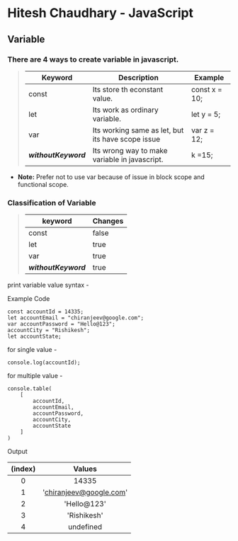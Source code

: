 # Hitesh Chaudhary - JavaScript

## Variable

### There are 4 ways to create variable in javascript.

> | Keyword | Description | Example |
> | --- | --- | --- |
> | const | Its store th econstant value. |  const x = 10; |
> | let | Its work as ordinary variable. | let y = 5; |
> | var | Its working same as let, but its have scope issue | var z = 12; |
> | ***withoutKeyword*** | Its wrong way to make variable in javascript. | k =15; |

* **Note:** Prefer not to use var because of issue in block scope and functional scope.

### Classification of Variable

> | keyword | Changes |
> | --- | --- |
> | const | false |
> | let | true |
> | var | true |
> | ***withoutKeyword*** | true |

print variable value syntax - 

Example Code
```
const accountId = 14335;
let accountEmail = "chiranjeev@google.com";
var accountPassword = "Hello@123";
accountCity = "Rishikesh";
let accountState;
```

for single value - 
```
console.log(accountId);
```

for multiple value - 
```
console.table(
    [
        accountId,
        accountEmail,
        accountPassword,
        accountCity,
        accountState
    ]
)
```

Output 

| (index) | Values |
| :---: | :---: |
| 0 | 14335 |
| 1 | 'chiranjeev@google.com' |
| 2 | 'Hello@123' |
| 3 | 'Rishikesh' | 
| 4 | undefined |